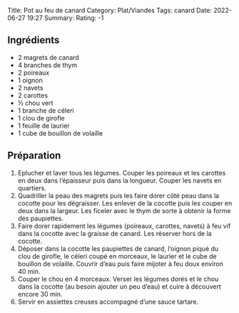 Title: Pot au feu de canard
Category: Plat/Viandes
Tags: canard
Date: 2022-06-27 19:27
Summary: 
Rating: -1 

## Ingrédients

- 2 magrets de canard
- 4 branches de thym
- 2 poireaux
- 1 oignon
- 2 navets
- 2 carottes
- ½ chou vert
- 1 branche de céleri
- 1 clou de girofle
- 1 feuille de laurier
- 1 cube de bouillon de volaille

## Préparation

1. Eplucher et laver tous les légumes. Couper les poireaux et les carottes en deux dans l’épaisseur puis dans la longueur. Couper les navets en quartiers.
2. Quadriller la peau des magrets puis les faire dorer côté peau dans la cocotte pour les dégraisser. Les enlever de la cocotte puis les couper en deux dans la largeur. Les ficeler avec le thym de sorte à obtenir la forme des paupiettes.
3. Faire dorer rapidement les légumes (poireaux, carottes, navets) à feu vif dans la cocotte avec la graisse de canard. Les réserver hors de la cocotte.
4. Déposer dans la cocotte les paupiettes de canard, l’oignon piqué du clou de girofle, le céleri coupé en morceaux, le laurier et le cube de bouillon de volaille. Couvrir d’eau puis faire mijoter à feu doux environ 40 min.
5. Couper le chou en 4 morceaux. Verser les légumes dorés et le chou dans la cocotte (au besoin ajouter un peu d’eau) et cuire à découvert encore 30 min.
6. Servir en assiettes creuses accompagné d’une sauce tartare.

